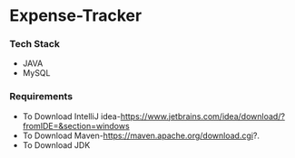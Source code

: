 # Expense-Tracker

### **Tech Stack**

- JAVA
- MySQL
  
### **Requirements**

- To Download IntelliJ idea-https://www.jetbrains.com/idea/download/?fromIDE=&section=windows
- To Download Maven-https://maven.apache.org/download.cgi?.
- To Download JDK


